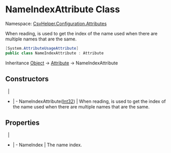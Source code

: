 # NameIndexAttribute Class

Namespace: [CsvHelper.Configuration.Attributes](/api/CsvHelper.Configuration.Attributes)

When reading, is used to get the index of the name used when there are multiple names that are the same.

```cs
[System.AttributeUsageAttribute]
public class NameIndexAttribute : Attribute
```

Inheritance [Object](https://docs.microsoft.com/en-us/dotnet/api/system.object) -> [Attribute](https://docs.microsoft.com/en-us/dotnet/api/system.attribute) -> NameIndexAttribute

## Constructors
&nbsp; | &nbsp;
- | -
NameIndexAttribute([Int32](https://docs.microsoft.com/en-us/dotnet/api/system.int32)) | When reading, is used to get the index of the name used when there are multiple names that are the same.

## Properties
&nbsp; | &nbsp;
- | -
NameIndex | The name index.
